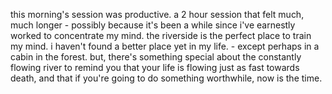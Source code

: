 this morning's session was productive.
a 2 hour session that felt much, much longer - possibly because it's been a while since i've earnestly worked to concentrate my mind.
the riverside is the perfect place to train my mind. i haven't found a better place yet in my life. - except perhaps in a cabin in the forest. but, there's something special about the constantly flowing river to remind you that your life is flowing just as fast towards death, and that if you're going to do something worthwhile, now is the time.



